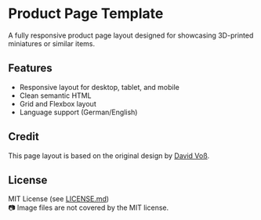 # Product Page Template

A fully responsive product page layout designed for showcasing 3D-printed miniatures or similar items.

## Features
- Responsive layout for desktop, tablet, and mobile
- Clean semantic HTML
- Grid and Flexbox layout
- Language support (German/English)

## Credit

This page layout is based on the original design by [David Voß](https://github.com/David-Voss).

## License

MIT License (see [LICENSE.md](./LICENSE.md))  
📷 Image files are not covered by the MIT license.
